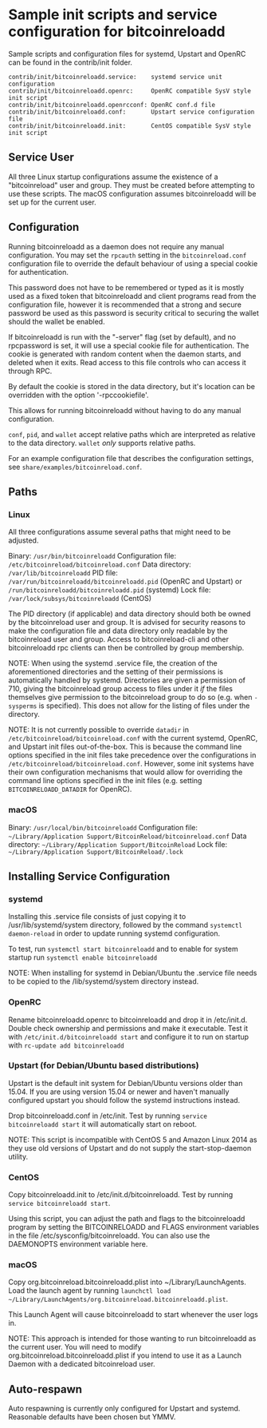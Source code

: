 Sample init scripts and service configuration for bitcoinreloadd
==========================================================

Sample scripts and configuration files for systemd, Upstart and OpenRC
can be found in the contrib/init folder.

    contrib/init/bitcoinreloadd.service:    systemd service unit configuration
    contrib/init/bitcoinreloadd.openrc:     OpenRC compatible SysV style init script
    contrib/init/bitcoinreloadd.openrcconf: OpenRC conf.d file
    contrib/init/bitcoinreloadd.conf:       Upstart service configuration file
    contrib/init/bitcoinreloadd.init:       CentOS compatible SysV style init script

Service User
---------------------------------

All three Linux startup configurations assume the existence of a "bitcoinreload" user
and group.  They must be created before attempting to use these scripts.
The macOS configuration assumes bitcoinreloadd will be set up for the current user.

Configuration
---------------------------------

Running bitcoinreloadd as a daemon does not require any manual configuration. You may
set the `rpcauth` setting in the `bitcoinreload.conf` configuration file to override
the default behaviour of using a special cookie for authentication.

This password does not have to be remembered or typed as it is mostly used
as a fixed token that bitcoinreloadd and client programs read from the configuration
file, however it is recommended that a strong and secure password be used
as this password is security critical to securing the wallet should the
wallet be enabled.

If bitcoinreloadd is run with the "-server" flag (set by default), and no rpcpassword is set,
it will use a special cookie file for authentication. The cookie is generated with random
content when the daemon starts, and deleted when it exits. Read access to this file
controls who can access it through RPC.

By default the cookie is stored in the data directory, but it's location can be overridden
with the option '-rpccookiefile'.

This allows for running bitcoinreloadd without having to do any manual configuration.

`conf`, `pid`, and `wallet` accept relative paths which are interpreted as
relative to the data directory. `wallet` *only* supports relative paths.

For an example configuration file that describes the configuration settings,
see `share/examples/bitcoinreload.conf`.

Paths
---------------------------------

### Linux

All three configurations assume several paths that might need to be adjusted.

Binary:              `/usr/bin/bitcoinreloadd`
Configuration file:  `/etc/bitcoinreload/bitcoinreload.conf`
Data directory:      `/var/lib/bitcoinreloadd`
PID file:            `/var/run/bitcoinreloadd/bitcoinreloadd.pid` (OpenRC and Upstart) or `/run/bitcoinreloadd/bitcoinreloadd.pid` (systemd)
Lock file:           `/var/lock/subsys/bitcoinreloadd` (CentOS)

The PID directory (if applicable) and data directory should both be owned by the
bitcoinreload user and group. It is advised for security reasons to make the
configuration file and data directory only readable by the bitcoinreload user and
group. Access to bitcoinreload-cli and other bitcoinreloadd rpc clients can then be
controlled by group membership.

NOTE: When using the systemd .service file, the creation of the aforementioned
directories and the setting of their permissions is automatically handled by
systemd. Directories are given a permission of 710, giving the bitcoinreload group
access to files under it _if_ the files themselves give permission to the
bitcoinreload group to do so (e.g. when `-sysperms` is specified). This does not allow
for the listing of files under the directory.

NOTE: It is not currently possible to override `datadir` in
`/etc/bitcoinreload/bitcoinreload.conf` with the current systemd, OpenRC, and Upstart init
files out-of-the-box. This is because the command line options specified in the
init files take precedence over the configurations in
`/etc/bitcoinreload/bitcoinreload.conf`. However, some init systems have their own
configuration mechanisms that would allow for overriding the command line
options specified in the init files (e.g. setting `BITCOINRELOADD_DATADIR` for
OpenRC).

### macOS

Binary:              `/usr/local/bin/bitcoinreloadd`
Configuration file:  `~/Library/Application Support/BitcoinReload/bitcoinreload.conf`
Data directory:      `~/Library/Application Support/BitcoinReload`
Lock file:           `~/Library/Application Support/BitcoinReload/.lock`

Installing Service Configuration
-----------------------------------

### systemd

Installing this .service file consists of just copying it to
/usr/lib/systemd/system directory, followed by the command
`systemctl daemon-reload` in order to update running systemd configuration.

To test, run `systemctl start bitcoinreloadd` and to enable for system startup run
`systemctl enable bitcoinreloadd`

NOTE: When installing for systemd in Debian/Ubuntu the .service file needs to be copied to the /lib/systemd/system directory instead.

### OpenRC

Rename bitcoinreloadd.openrc to bitcoinreloadd and drop it in /etc/init.d.  Double
check ownership and permissions and make it executable.  Test it with
`/etc/init.d/bitcoinreloadd start` and configure it to run on startup with
`rc-update add bitcoinreloadd`

### Upstart (for Debian/Ubuntu based distributions)

Upstart is the default init system for Debian/Ubuntu versions older than 15.04. If you are using version 15.04 or newer and haven't manually configured upstart you should follow the systemd instructions instead.

Drop bitcoinreloadd.conf in /etc/init.  Test by running `service bitcoinreloadd start`
it will automatically start on reboot.

NOTE: This script is incompatible with CentOS 5 and Amazon Linux 2014 as they
use old versions of Upstart and do not supply the start-stop-daemon utility.

### CentOS

Copy bitcoinreloadd.init to /etc/init.d/bitcoinreloadd. Test by running `service bitcoinreloadd start`.

Using this script, you can adjust the path and flags to the bitcoinreloadd program by
setting the BITCOINRELOADD and FLAGS environment variables in the file
/etc/sysconfig/bitcoinreloadd. You can also use the DAEMONOPTS environment variable here.

### macOS

Copy org.bitcoinreload.bitcoinreloadd.plist into ~/Library/LaunchAgents. Load the launch agent by
running `launchctl load ~/Library/LaunchAgents/org.bitcoinreload.bitcoinreloadd.plist`.

This Launch Agent will cause bitcoinreloadd to start whenever the user logs in.

NOTE: This approach is intended for those wanting to run bitcoinreloadd as the current user.
You will need to modify org.bitcoinreload.bitcoinreloadd.plist if you intend to use it as a
Launch Daemon with a dedicated bitcoinreload user.

Auto-respawn
-----------------------------------

Auto respawning is currently only configured for Upstart and systemd.
Reasonable defaults have been chosen but YMMV.
